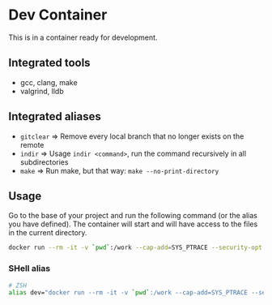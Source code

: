 # Dev Container

This is in a container ready for development.

## Integrated tools

- gcc, clang, make
- valgrind, lldb

## Integrated aliases

- `gitclear` => Remove every local branch that no longer exists on the remote
- `indir` => Usage `indir <command>`, run the command recursively in all subdirectories
- `make` => Run make, but that way: `make --no-print-directory`

## Usage

Go to the base of your project and run the following command (or the alias you have defined). The container will start and will have access to the files in the current directory.

```bash
docker run --rm -it -v `pwd`:/work --cap-add=SYS_PTRACE --security-opt seccomp=unconfined registry.chevro.fr/cestoliv/dev:latest
```

### SHell alias

```bash
# ZSH
alias dev="docker run --rm -it -v `pwd`:/work --cap-add=SYS_PTRACE --security-opt seccomp=unconfined registry.chevro.fr/cestoliv/dev:latest"
```
